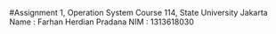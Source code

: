 #Assignment 1, Operation System Course 114, State University Jakarta
Name  : Farhan Herdian Pradana
NIM   : 1313618030
